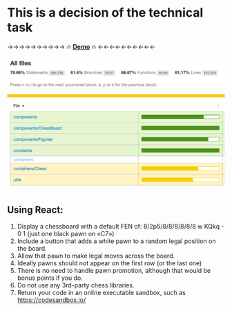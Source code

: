 # This is a decision of the technical task


→→→→→→→→→→ 🔥 **<a href="https://chess-six.vercel.app/" target="_blank">Demo</a>** 🔥 ←←←←←←←←←←

![Test coverage](testCoverage.png)


## Using React:
1. Display a chessboard with a default FEN of: 8/2p5/8/8/8/8/8/8 w KQkq - 0 1 (just one black pawn on «C7»)
2. Include a button that adds a white pawn to a random legal position on the board.
3. Allow that pawn to make legal moves across the board.
4. Ideally pawns should not appear on the first row (or the last one)
5. There is no need to handle pawn promotion, although that would be bonus points if you do.
6. Do not use any 3rd-party chess libraries.
7. Return your code in an online executable sandbox, such as https://codesandbox.io/
